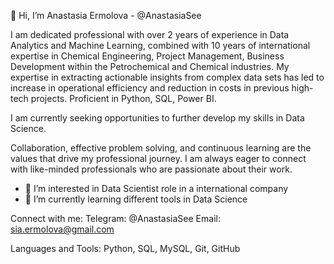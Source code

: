 👋 Hi, I’m Anastasia Ermolova - @AnastasiaSee

I am dedicated professional with over 2 years of experience in Data Analytics and Machine Learning, combined with 10 years of international expertise in Chemical Engineering, Project Management, Business Development within the Petrochemical and Chemical industries. My expertise in extracting actionable insights from complex data sets has led to increase in operational efficiency and reduction in costs in previous high-tech projects. Proficient in Python, SQL, Power BI. 

I am currently seeking opportunities to further develop my skills in Data Science.

Collaboration, effective problem solving, and continuous learning are the values that drive my professional journey. I am always eager to connect with like-minded professionals who are passionate about their work.

- 👀 I’m interested in Data Scientist role in a international company
- 🌱 I’m currently learning different tools in Data Science

Connect with me:
Telegram: @AnastasiaSee
Email: sia.ermolova@gmail.com

Languages and Tools: Python, SQL, MySQL, Git, GitHub




<!---
AnastasiaSee/AnastasiaSee is a ✨ special ✨ repository because its `README.md` (this file) appears on your GitHub profile.
You can click the Preview link to take a look at your changes.
--->
